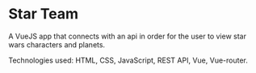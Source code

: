 # Star Team

A VueJS app that connects with an api in order for the user to view star wars characters and planets.

Technologies used: HTML, CSS, JavaScript, REST API, Vue, Vue-router.
